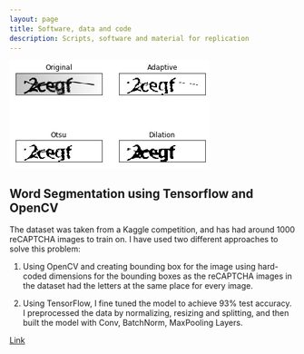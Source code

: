 ```yaml
---
layout: page
title: Software, data and code
description: Scripts, software and material for replication
---
```


<section>
<section class="spotlight">
		<div class="image"><img src="/assets/images/captcha.png" alt="" /></div>
		<div class="content">
			<h2>Word Segmentation using Tensorflow and OpenCV</h2>

<p class = "icon fa-circle"> The dataset was taken from a Kaggle competition, and has had around 1000 reCAPTCHA images to train on. I have used two different approaches to solve this problem:
	
1) Using OpenCV and creating bounding box for the image using hard-coded dimensions for the bounding boxes as the reCAPTCHA images in the dataset had the letters at the same place for every image.

2) Using TensorFlow, I fine tuned the model to achieve 93% test accuracy. I preprocessed the data by normalizing, resizing and splitting, and then built the model with Conv, BatchNorm, MaxPooling Layers.</p>		
<p class="icon fa-star"> <a href="https://github.com/yashkarbhari/Word-Segmentation-using-OpenCV">Link</a></p>
	</div>
	

</section>

